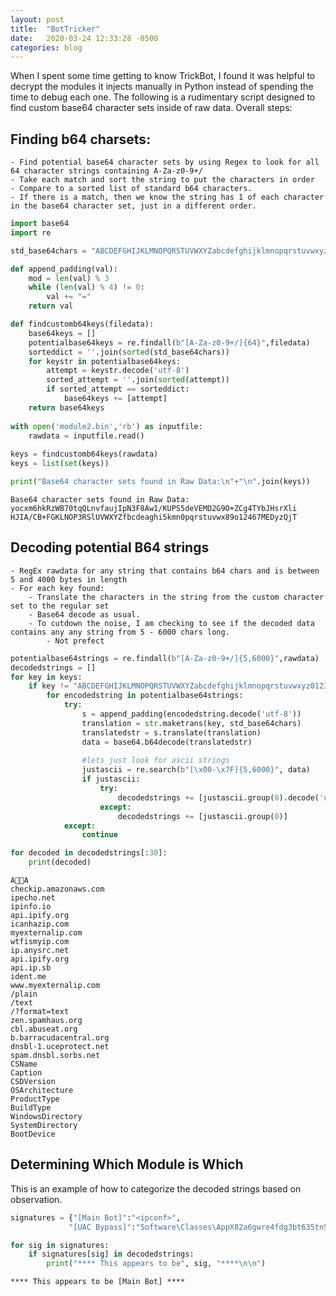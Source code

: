 ```yaml
---
layout: post
title:  "BotTricker"
date:   2020-03-24 12:33:28 -0500
categories: blog
---
```


When I spent some time getting to know TrickBot, I found it was helpful to decrypt the modules it injects manually in Python instead of spending the time to debug each one.
The following is a rudimentary script designed to find custom base64 character sets inside of raw data. 
Overall steps:
## Finding b64 charsets:
    - Find potential base64 character sets by using Regex to look for all 64 character strings containing A-Za-z0-9+/
    - Take each match and sort the string to put the characters in order
    - Compare to a sorted list of standard b64 characters.
    - If there is a match, then we know the string has 1 of each character in the base64 character set, just in a different order.



```python
import base64
import re

std_base64chars = "ABCDEFGHIJKLMNOPQRSTUVWXYZabcdefghijklmnopqrstuvwxyz0123456789+/"

def append_padding(val):
    mod = len(val) % 3
    while (len(val) % 4) != 0:
        val += "="
    return val    

def findcustomb64keys(filedata):
    base64keys = []
    potentialbase64keys = re.findall(b"[A-Za-z0-9+/]{64}",filedata)
    sorteddict = ''.join(sorted(std_base64chars))
    for keystr in potentialbase64keys:
        attempt = keystr.decode('utf-8')
        sorted_attempt = ''.join(sorted(attempt))
        if sorted_attempt == sorteddict:
            base64keys += [attempt]
    return base64keys
    
with open('module2.bin','rb') as inputfile:
    rawdata = inputfile.read()
    
keys = findcustomb64keys(rawdata)
keys = list(set(keys))

print("Base64 character sets found in Raw Data:\n"+"\n".join(keys))

```

    Base64 character sets found in Raw Data:
    yocxm6hkRzWB70tqQLnvfaujIpN3F8Aw1/KUPS5deVEMD2G9O+ZCg4TYbJHsrXli
    HJIA/CB+FGKLNOP3RSlUVWXYZfbcdeaghi5kmn0pqrstuvwx89o12467MEDyzQjT


## Decoding potential B64 strings
    - RegEx rawdata for any string that contains b64 chars and is between 5 and 4000 bytes in length
    - For each key found:
        - Translate the characters in the string from the custom character set to the regular set
        - Base64 decode as usual.
        - To cutdown the noise, I am checking to see if the decoded data contains any any string from 5 - 6000 chars long.
            - Not prefect


```python
potentialbase64strings = re.findall(b"[A-Za-z0-9+/]{5,6000}",rawdata)
decodedstrings = []
for key in keys:
    if key != "ABCDEFGHIJKLMNOPQRSTUVWXYZabcdefghijklmnopqrstuvwxyz0123456789+/":
        for encodedstring in potentialbase64strings:
            try:
                s = append_padding(encodedstring.decode('utf-8'))
                translation = str.maketrans(key, std_base64chars)
                translatedstr = s.translate(translation)
                data = base64.b64decode(translatedstr)
                
                #lets just look for ascii strings
                justascii = re.search(b"[\x00-\x7F]{5,6000}", data)
                if justascii:
                    try:
                        decodedstrings += [justascii.group(0).decode('utf-8')]
                    except:
                        decodedstrings += [justascii.group(0)]
            except:
                continue

```


```python
for decoded in decodedstrings[:30]:
    print(decoded)
```

    AA	
    checkip.amazonaws.com
    ipecho.net
    ipinfo.io
    api.ipify.org
    icanhazip.com
    myexternalip.com
    wtfismyip.com
    ip.anysrc.net
    api.ipify.org
    api.ip.sb
    ident.me
    www.myexternalip.com
    /plain
    /text
    /?format=text
    zen.spamhaus.org
    cbl.abuseat.org
    b.barracudacentral.org
    dnsbl-1.uceprotect.net
    spam.dnsbl.sorbs.net
    CSName
    Caption
    CSDVersion
    OSArchitecture
    ProductType
    BuildType
    WindowsDirectory
    SystemDirectory
    BootDevice


## Determining Which Module is Which

This is an example of how to categorize the decoded strings based on observation.



```python
signatures = {"[Main Bot]":"<ipconf>",
             "[UAC Bypass]":"Software\Classes\AppX82a6gwre4fdg3bt635tn5ctqjf8msdd2"}

for sig in signatures:
    if signatures[sig] in decodedstrings:
        print("**** This appears to be", sig, "****\n\n")


```

    **** This appears to be [Main Bot] ****
    
    

